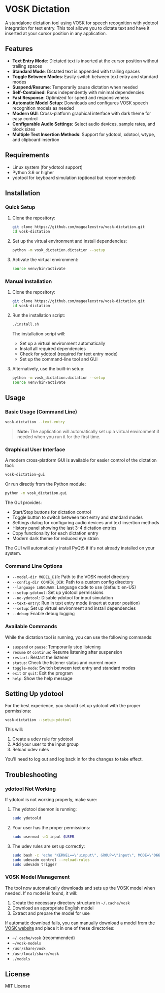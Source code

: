 # VOSK Dictation

A standalone dictation tool using VOSK for speech recognition with ydotool integration for text entry. This tool allows you to dictate text and have it inserted at your cursor position in any application.

## Features

- **Text Entry Mode**: Dictated text is inserted at the cursor position without trailing spaces
- **Standard Mode**: Dictated text is appended with trailing spaces
- **Toggle Between Modes**: Easily switch between text entry and standard modes
- **Suspend/Resume**: Temporarily pause dictation when needed
- **Self-Contained**: Runs independently with minimal dependencies
- **Fast Response**: Optimized for speed and responsiveness
- **Automatic Model Setup**: Downloads and configures VOSK speech recognition models as needed
- **Modern GUI**: Cross-platform graphical interface with dark theme for easy control
- **Configurable Audio Settings**: Select audio devices, sample rates, and block sizes
- **Multiple Text Insertion Methods**: Support for ydotool, xdotool, wtype, and clipboard insertion

## Requirements

- Linux system (for ydotool support)
- Python 3.6 or higher
- ydotool for keyboard simulation (optional but recommended)

## Installation

### Quick Setup

1. Clone the repository:
   ```bash
   git clone https://github.com/magealexstra/vosk-dictation.git
   cd vosk-dictation
   ```

2. Set up the virtual environment and install dependencies:
   ```bash
   python -m vosk_dictation.dictation --setup
   ```

3. Activate the virtual environment:
   ```bash
   source venv/bin/activate
   ```

### Manual Installation

1. Clone the repository:
   ```bash
   git clone https://github.com/magealexstra/vosk-dictation.git
   cd vosk-dictation
   ```

2. Run the installation script:
   ```bash
   ./install.sh
   ```
   
   The installation script will:
   - Set up a virtual environment automatically
   - Install all required dependencies
   - Check for ydotool (required for text entry mode)
   - Set up the command-line tool and GUI

3. Alternatively, use the built-in setup:
   ```bash
   python -m vosk_dictation.dictation --setup
   source venv/bin/activate
   ```

## Usage

### Basic Usage (Command Line)

```bash
vosk-dictation --text-entry
```

> **Note:** The application will automatically set up a virtual environment if needed when you run it for the first time.

### Graphical User Interface

A modern cross-platform GUI is available for easier control of the dictation tool:

```bash
vosk-dictation-gui
```

Or run directly from the Python module:

```bash
python -m vosk_dictation.gui
```

The GUI provides:
- Start/Stop buttons for dictation control
- Toggle button to switch between text entry and standard modes
- Settings dialog for configuring audio devices and text insertion methods
- History panel showing the last 3-4 dictation entries
- Copy functionality for each dictation entry
- Modern dark theme for reduced eye strain

The GUI will automatically install PyQt5 if it's not already installed on your system.

### Command Line Options

- `--model-dir MODEL_DIR`: Path to the VOSK model directory
- `--config-dir CONFIG_DIR`: Path to a custom config directory
- `--language LANGUAGE`: Language code to use (default: en-US)
- `--setup-ydotool`: Set up ydotool permissions
- `--no-ydotool`: Disable ydotool for input simulation
- `--text-entry`: Run in text entry mode (insert at cursor position)
- `--setup`: Set up virtual environment and install dependencies
- `--debug`: Enable debug logging

### Available Commands

While the dictation tool is running, you can use the following commands:

- `suspend` or `pause`: Temporarily stop listening
- `resume` or `continue`: Resume listening after suspension
- `restart`: Restart the listener
- `status`: Check the listener status and current mode
- `toggle-mode`: Switch between text entry and standard modes
- `exit` or `quit`: Exit the program
- `help`: Show the help message

## Setting Up ydotool

For the best experience, you should set up ydotool with the proper permissions:

```bash
vosk-dictation --setup-ydotool
```

This will:
1. Create a udev rule for ydotool
2. Add your user to the input group
3. Reload udev rules

You'll need to log out and log back in for the changes to take effect.

## Troubleshooting

### ydotool Not Working

If ydotool is not working properly, make sure:

1. The ydotool daemon is running:
   ```bash
   sudo ydotoold
   ```

2. Your user has the proper permissions:
   ```bash
   sudo usermod -aG input $USER
   ```

3. The udev rules are set up correctly:
   ```bash
   sudo bash -c 'echo "KERNEL==\"uinput\", GROUP=\"input\", MODE=\"0660\", OPTIONS+=\"static_node=uinput\"" > /etc/udev/rules.d/60-ydotool.rules'
   sudo udevadm control --reload-rules
   sudo udevadm trigger
   ```

### VOSK Model Management

The tool now automatically downloads and sets up the VOSK model when needed. If no model is found, it will:

1. Create the necessary directory structure in `~/.cache/vosk`
2. Download an appropriate English model
3. Extract and prepare the model for use

If automatic download fails, you can manually download a model from [the VOSK website](https://alphacephei.com/vosk/models) and place it in one of these directories:

- `~/.cache/vosk` (recommended)
- `~/vosk-models`
- `/usr/share/vosk`
- `/usr/local/share/vosk`
- `./models`

## License

MIT License

